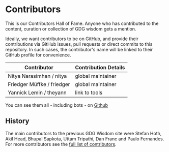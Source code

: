 # Contributors

This is our Contributors Hall of Fame. Anyone who has contributed to the content, curation or collection of GDG wisdom gets a mention.

Ideally, we want contributors to be on GitHub, and provide their contributions via GitHub issues, pull requests or direct commits to this repository. In such cases, the contributor's name will be linked to their GitHub profile for convenience.

| Contributor | Contribution Details |
| --- | --- |
| Nitya Narasimhan / nitya | global maintainer |
| Friedger Müffke / friedger | global maintainer |
| Yannick Lemin / theyann | link to tools |

You can see them all - including bots - on [Github](https://github.com/gdg-wisdom/wisdom-2015/graphs/contributors)

## History
The main contributors to the previous GDG Wisdom site were 
Stefan Hoth, Akil Head, Bhupal Sapkota, Uttam Tripathi, Dan Franc and Paulo Fernandes. 
For more contributors see the [full list of contributors](https://sites.google.com/site/gdgwisdom/home/contributors).


